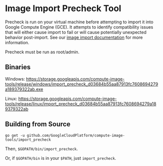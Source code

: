 # Image Import Precheck Tool
Precheck is run on your virtual machine before attempting to import it into
Google Compute Engine (GCE). It attempts to identify compatibility issues that
will either cause import to fail or will cause potentially unexpected behavior
post-import. See our [image import documentation](../docs/image_import.md)
for more information.

Precheck must be run as root/admin.

## Binaries
Windows: https://storage.googleapis.com/compute-image-tools/release/windows/import_precheck_d03684b55aa87913fc7608694279a189379322ab.exe

Linux: https://storage.googleapis.com/compute-image-tools/release/linux/import_precheck_d03684b55aa87913fc7608694279a189379322ab

## Building from Source
`go get -u github.com/GoogleCloudPlatform/compute-image-tools/import_precheck`

Then, `$GOPATH/bin/import_precheck`.

Or, if `$GOPATH/bin` is in your `$PATH`, just `import_precheck`.
